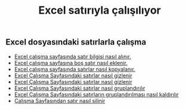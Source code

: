 ﻿---
title: Excel satırıyla çalışılıyor
second_title: Aspose.Cells Cloud Documen
linktitle: Sıra
type: docs
url: /tr/rows/
aliases: [/working-with-rows/]
keywords: Working with rows on an Excel file
description: Aspose.Cells Cloud REST API, Excel dosyasındaki satırlarla çalışmayı destekler. SDK, çeşitli geliştirme dillerini destekler. Bunlara Android, C#, Go, Java, NodeJS, Perl, PHP, Python, Ruby ve swift dahildir.
weight: 100
kwords: Excel, Office Bulut, REST API, E-Tablo, PDF, CSV, Json, Markdown, Satırlar
---
## Excel dosyasındaki satırlarla çalışma

- [Excel çalışma sayfasında satır bilgisi nasıl alınır.](/cells/tr/rows/get/row/)
- [Excel çalışma sayfasına boş satır nasıl eklenir.](/cells/tr/rows/add/row/)
- [Excel çalışma sayfasında satırlar nasıl kopyalanır.](/cells/tr/rows/copy/)
- [Excel Çalışma Sayfasındaki satırlar nasıl gizlenir](/cells/tr/rows/hide/)
- [Excel Çalışma Sayfasındaki satırlar nasıl gizlenir](/cells/tr/rows/unhide/)
- [Excel Çalışma Sayfasındaki satırlar nasıl gruplandırılır](/cells/tr/rows/group/)
- [Excel Çalışma Sayfasındaki satırların gruplandırılması nasıl kaldırılır](/cells/tr/rows/ungroup/)
- [Çalışma Sayfasından satır nasıl silinir](/cells/tr/rows/delete/)
